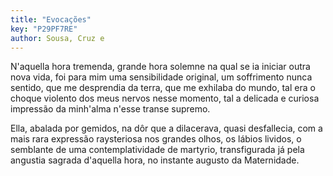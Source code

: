 ```yaml
---
title: "Evocações"
key: "P29PF7RE"
author: Sousa, Cruz e
---
```

<div data-schema-version="8"><p>N'aquella hora tremenda, grande hora solemne na qual se ia iniciar outra nova vida, foi para mim uma sensibilidade original, um soffrimento nunca sentido, que me desprendia da terra, que me exhilaba do mundo, tal era o choque violento dos meus nervos nesse momento, tal a delicada e curiosa impressão da minh'alma n'esse transe supremo.</p> <p>Ella, abalada por gemidos, na dôr que a dilacerava, quasi desfallecia, com a mais rara expressão raysteriosa nos grandes olhos, os lábios lividos, o semblante de uma contemplatividade de martyrio, transfigurada já pela angustia sagrada d'aquella hora, no instante augusto da Maternidade.</p> </div>